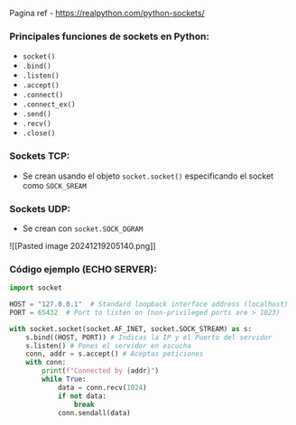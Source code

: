 Pagina ref - https://realpython.com/python-sockets/
### Principales funciones de sockets en Python:

- `socket()`
- `.bind()`
- `.listen()`
- `.accept()`
- `.connect()`
- `.connect_ex()`
- `.send()`
- `.recv()`
- `.close()`
### Sockets TCP:

- Se crean usando el objeto `socket.socket()` especificando el socket como `SOCK_SREAM` 

### Sockets UDP:

- Se crean con `socket.SOCK_DGRAM` 

![[Pasted image 20241219205140.png]]

### Código ejemplo (ECHO SERVER):
```python
import socket

HOST = "127.0.0.1"  # Standard loopback interface address (localhost)
PORT = 65432  # Port to listen on (non-privileged ports are > 1023)

with socket.socket(socket.AF_INET, socket.SOCK_STREAM) as s:
    s.bind((HOST, PORT)) # Indicas la IP y el Puerto del servidor
    s.listen() # Pones el servidor en escucha
    conn, addr = s.accept() # Aceptas peticiones
    with conn:
        print(f"Connected by {addr}")
        while True:
            data = conn.recv(1024)
            if not data:
                break
            conn.sendall(data)
```

